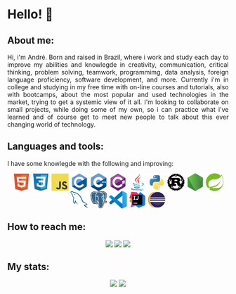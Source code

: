 # Hello! 👋

## About me:
<p align="justify">
Hi, i'm André. Born and raised in Brazil, where i work and study each day to improve my abilities and knowlegde in creativity, communication, critical thinking, problem solving, teamwork, programmimg, data analysis, foreign language proficiency, software development, and more. Currently i'm  in college and studying in my free time with on-line courses and tutorials, also with bootcamps, about the most popular and used technologies in the market, trying to get a systemic view of it all. I'm looking to collaborate on small projects, while doing some of my own, so i can practice what i've learned and of course get to meet new people to talk about this ever changing world of technology.
</p>

## Languages and tools:
<p align="justify">I have some knowlegde with the following and improving:</p>
<div align="center">
  <img alt="html5" align="center" height="40" width="40" src="https://github.com/devicons/devicon/blob/master/icons/html5/html5-original.svg">
  <img alt="css3" align="center" height="40" width="40" src="https://github.com/devicons/devicon/blob/master/icons/css3/css3-original.svg">
  <img alt="Javascript" align="center" height="40" width="40" src="https://github.com/devicons/devicon/blob/master/icons/javascript/javascript-original.svg">
  <img alt="c" align="center" height="40" width="40" src="https://github.com/devicons/devicon/blob/master/icons/c/c-original.svg">
  <img alt="cpp" align="center" height="40" width="40" src="https://github.com/devicons/devicon/blob/master/icons/cplusplus/cplusplus-original.svg">
  <img alt="csharp" align="center" height="40" width="40" src="https://github.com/devicons/devicon/blob/master/icons/csharp/csharp-original.svg">
  <img alt="java" align="center" height="40" width="40" src="https://github.com/devicons/devicon/blob/master/icons/java/java-original.svg">
  <img alt="python" align="center" height="40" width="40" src="https://github.com/devicons/devicon/blob/master/icons/python/python-original.svg">
  <img alt="rust" align="center" height="40" width="40" src="https://github.com/devicons/devicon/blob/master/icons/rust/rust-original.svg">
  <img alt="nodejs" align="center" height="40" width="40" src="https://github.com/devicons/devicon/blob/master/icons/nodejs/nodejs-original.svg">
  <img alt="spring" align="center" height="40" width="40" src="https://github.com/devicons/devicon/blob/master/icons/spring/spring-original.svg">
  <img alt="mysql" align="center" height="40" width="40" src="https://github.com/devicons/devicon/blob/master/icons/mysql/mysql-original.svg">
  <img alt="postgresql" align="center" height="40" width="40" src="https://github.com/devicons/devicon/blob/master/icons/postgresql/postgresql-original.svg">
  <img alt="vscodeg" align="center" height="40" width="40" src="https://github.com/devicons/devicon/blob/master/icons/vscode/vscode-original.svg">
  <img alt="intellij" align="center" height="40" width="40" src="https://github.com/devicons/devicon/blob/master/icons/intellij/intellij-original.svg">
  <img alt="eclipse" align="center" height="40" width="40" src="https://github.com/devicons/devicon/blob/master/icons/eclipse/eclipse-original.svg">
</div>


## How to reach me:
<div align="center">
  <a href = "mailto:rjai.neto@gmail.com"><img src="https://img.shields.io/badge/-Gmail-%23333?style=for-the-badge&logo=gmail&logoColor=white" target="_blank" style="text-align : center"></a>
  <a href="https://instagram.com/rojaiandre" target="_blank"><img src="https://img.shields.io/badge/-Instagram-%23E4405F?style=for-the-badge&logo=instagram&logoColor=white" target="_blank"></a>
  <a href="https://www.linkedin.com/in/andr%C3%A9-rojai-705751253/" target="_blank"><img src="https://img.shields.io/badge/-LinkedIn-%230077B5?style=for-the-badge&logo=linkedin&logoColor=white" target="_blank"></a>
</div>

## My stats:
<div align="center">
  <img height="140em" src="https://github-readme-stats.vercel.app/api?username=iajor&show_icons=true&theme=vue-dark&include_all_commits=true&count_private=true"/>
  <img height="140em" src="https://github-readme-stats.vercel.app/api/top-langs/?username=iajor&theme=vue-dark&hide_progress=true"/>
</div>









